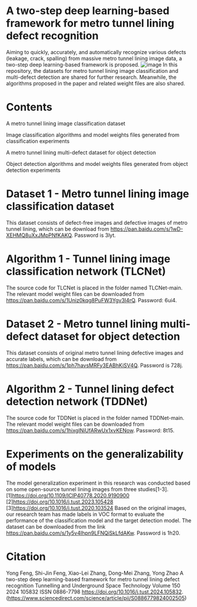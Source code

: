 # A two-step deep learning-based framework for metro tunnel lining defect recognition
Aiming to quickly, accurately, and automatically recognize various defects (leakage, crack, spalling) from massive metro tunnel lining image data, a two-step deep learning-based framework is proposed.
![image](https://github.com/FY387/Deep-Learning-for-Tunnels/blob/main/Graphical%20Abstract.jpg)
In this repository, the datasets for metro tunnel lining image classification and multi-defect detection are shared for further research. Meanwhile, the algorithms proposed in the paper and related weight files are also shared.

# Contents
A metro tunnel lining image classification dataset

Image classification algorithms and model weights files generated from classification experiments

A metro tunnel lining multi-defect dataset for object detection

Object detection algorithms and model weights files generated from object detection experiments

# Dataset 1 - Metro tunnel lining image classification dataset
This dataset consists of defect-free images and defective images of metro tunnel lining, which can be download from https://pan.baidu.com/s/1wD-XEHMQ8uXxJMpPNfKAKQ.
Password is 3lyt. 

# Algorithm 1 - Tunnel lining image classification network (TLCNet)
The source code for TLCNet is placed in the folder named TLCNet-main.
The relevant model weight files can be downloaded from https://pan.baidu.com/s/1Uniz0kqg8PuFW3Ygv3I4rQ. 
Password: 6ui4.

# Dataset 2 - Metro tunnel lining multi-defect dataset for object detection
This dataset consists of original metro tunnel lining defective images and accurate labels, which can be download from https://pan.baidu.com/s/1ph7havsMRFy3EABhKiSV4Q.
Password is 728j. 

# Algorithm 2 - Tunnel lining defect detection network (TDDNet)
The source code for TDDNet is placed in the folder named TDDNet-main.
The relevant model weight files can be downloaded from https://pan.baidu.com/s/1hixgINiUfARwUx1xvKENow.
Password: 8t15.

# Experiments on the generalizability of models
The model generalization experiment in this research was conducted based on some open-source tunnel lining images from three studies[1-3].
[1]https://doi.org/10.1109/ICIP40778.2020.9190900
[2]https://doi.org/10.1016/j.tust.2023.105428
[3]https://doi.org/10.1016/j.tust.2020.103524
Based on the original images, our research team has made labels in VOC format to evaluate the performance of the classification model and the target detection model. The dataset can be downloaded from the link https://pan.baidu.com/s/1y5v4Ihpn9LFNQiSkLfdAKw. Password is 1h20.

# Citation
Yong Feng, Shi-Jin Feng, Xiao-Lei Zhang, Dong-Mei Zhang, Yong Zhao
A two-step deep learning-based framework for metro tunnel lining defect recognition
Tunnelling and Underground Space Technology
Volume 150
2024
105832
ISSN 0886-7798
https://doi.org/10.1016/j.tust.2024.105832.
(https://www.sciencedirect.com/science/article/pii/S0886779824002505)
